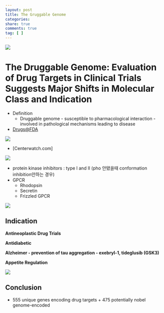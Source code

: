 ```yaml
---
layout: post
title: The Gruggable Genome 
categories: 
share: true
comments: true
tag: [ ]
---
```


![](http://i.imgur.com/q4i43rm.png)

# The Druggable Genome: Evaluation of Drug Targets in Clinical Trials Suggests Major Shifts in Molecular Class and Indication

- Definition 
    - Druggable genome - susceptible to pharmacological interaction - involved in pathological mechanisms leading to disease
- [Drugs@FDA](https://www.accessdata.fda.gov/scripts/cder/drugsatfda/)

![](http://i.imgur.com/Cs3YBqf.png)

- [Centerwatch.com]

![](http://i.imgur.com/cWlmI39.png)

- protein kinase inhibitors : type I and II (pho 안됐을때 conformation inhibition안하는 경우)
- GPCR 
    - Rhodopsin
    - Secretin
    - Frizzled GPCR

![](http://i.imgur.com/FHQbfst.png)

## Indication

**Antineoplastic Drug Trials**

**Antidiabetic**

**Alzheimer - prevention of tau aggregation - exebryl-1, tideglusib (GSK3)**

**Appetite Regulation**

![](http://i.imgur.com/QgDxjba.png)

## Conclusion
- 555 unique genes encoding drug targets + 475 potentially nobel genome-encoded
